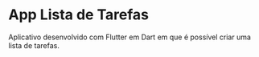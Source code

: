 # App Lista de Tarefas

Aplicativo desenvolvido com Flutter em Dart em que é possível criar uma lista de tarefas.

